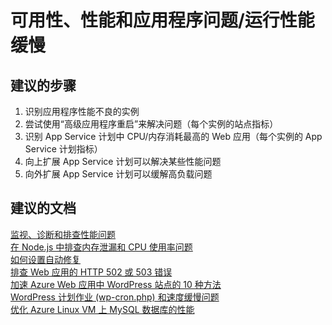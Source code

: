 <properties
    pageTitle="availability, performance, and application issues/slow performance"
    description="可用性、性能和应用程序问题/运行性能缓慢"
    service="microsoft.web"
    resource="sites"
    authors="aashu"
    displayOrder=""
    selfHelpType="generic"
    supportTopicIds="32457411"
    resourceTags=""
    productPesIds="14748"
    cloudEnvironments="public"
/>


# 可用性、性能和应用程序问题/运行性能缓慢

## **建议的步骤**
1. 识别应用程序性能不良的实例
2. 尝试使用“高级应用程序重启”来解决问题（每个实例的站点指标）
3. 识别 App Service 计划中 CPU/内存消耗最高的 Web 应用（每个实例的 App Service 计划指标）
4. 向上扩展 App Service 计划可以解决某些性能问题
5. 向外扩展 App Service 计划可以缓解高负载问题

## **建议的文档**
[监视、诊断和排查性能问题](https://azure.microsoft.com/documentation/articles/app-service-web-troubleshoot-performance-degradation/)<br>
[在 Node.js 中排查内存泄漏和 CPU 使用率问题](http://blogs.msdn.com/b/azureossds/archive/2015/08/23/troubleshoot-finding-memory-leaks-and-cpu-usage-in-node-js-azure-web-app.aspx)<br>
[如何设置自动修复](http://azure.microsoft.com/blog/2014/02/06/auto-healing-windows-azure-web-sites/)<br>
[排查 Web 应用的 HTTP 502 或 503 错误](https://azure.microsoft.com/documentation/articles/app-service-web-troubleshoot-http-502-http-503/)<br>
[加速 Azure Web 应用中 WordPress 站点的 10 种方法](https://azure.microsoft.com/blog/10-ways-to-speed-up-your-wordpress-site-on-azure-websites/)<br>
[WordPress 计划作业 (wp-cron.php) 和速度缓慢问题](https://blogs.msdn.microsoft.com/azureossds/2015/06/11/wordpress-scheduled-jobs-wp-cron-php-and-slowness/)<br>
[优化 Azure Linux VM 上 MySQL 数据库的性能](https://blogs.msdn.microsoft.com/azureossds/2015/03/27/performance-tuning-mysql-database-on-azure-linux-vms/)



<!--HONumber=Jul16_HO4-->


